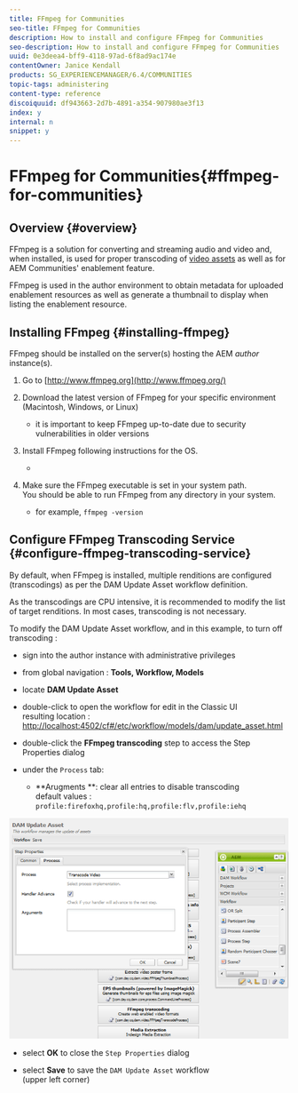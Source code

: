 ```yaml
---
title: FFmpeg for Communities
seo-title: FFmpeg for Communities
description: How to install and configure FFmpeg for Communities
seo-description: How to install and configure FFmpeg for Communities
uuid: 0e3deea4-bff9-4118-97ad-6f8ad9ac174e
contentOwner: Janice Kendall
products: SG_EXPERIENCEMANAGER/6.4/COMMUNITIES
topic-tags: administering
content-type: reference
discoiquuid: df943663-2d7b-4891-a354-907980ae3f13
index: y
internal: n
snippet: y
---
```


# FFmpeg for Communities{#ffmpeg-for-communities}

## Overview {#overview}

FFmpeg is a solution for converting and streaming audio and video and, when installed, is used for proper transcoding of [video assets](../../sites/authoring/using/default-components-foundation.md#video) as well as for AEM Communities' enablement feature.

FFmpeg is used in the author environment to obtain metadata for uploaded enablement resources as well as generate a thumbnail to display when listing the enablement resource.

## Installing FFmpeg {#installing-ffmpeg}

FFmpeg should be installed on the server(s) hosting the AEM *author* instance(s).

1. Go to [http://www.ffmpeg.org](http://www.ffmpeg.org/) 
1. Download the latest version of FFmpeg for your specific environment (Macintosh, Windows, or Linux)

    * it is important to keep FFmpeg up-to-date due to security vulnerabilities in older versions

1. Install FFmpeg following instructions for the OS.

    *

1. Make sure the FFmpeg executable is set in your system path.  
   You should be able to run FFmpeg from any directory in your system.

    * for example, `ffmpeg -version`

## Configure FFmpeg Transcoding Service {#configure-ffmpeg-transcoding-service}

By default, when FFmpeg is installed, multiple renditions are configured (transcodings) as per the DAM Update Asset workflow definition.

As the transcodings are CPU intensive, it is recommended to modify the list of target renditions. In most cases, transcoding is not necessary.

To modify the DAM Update Asset workflow, and in this example, to turn off transcoding :

* sign into the author instance with administrative privileges
* from global navigation : **Tools, Workflow, Models**
* locate **DAM Update Asset**
* double-click to open the workflow for edit in the Classic UI  
  resulting location : [http://localhost:4502/cf#/etc/workflow/models/dam/update_asset.html](http://localhost:4502/cf#/etc/workflow/models/dam/update_asset.html)

* double-click the **FFmpeg transcoding** step to access the Step Properties dialog
* under the `Process` tab:

    * **Arugments **: clear all entries to disable transcoding  
      default values : `profile:firefoxhq,profile:hq,profile:flv,profile:iehq`

![](assets/chlimage_1-372.png)

* select **OK** to close the `Step Properties` dialog

* select **Save** to save the `DAM Update Asset` workflow  
  (upper left corner)

